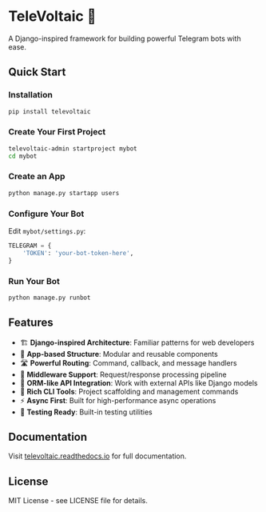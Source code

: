 # TeleVoltaic 🚀

A Django-inspired framework for building powerful Telegram bots with ease.

## Quick Start

### Installation

```bash
pip install televoltaic
```

### Create Your First Project

```bash
televoltaic-admin startproject mybot
cd mybot
```

### Create an App

```bash
python manage.py startapp users
```

### Configure Your Bot

Edit `mybot/settings.py`:

```python
TELEGRAM = {
    'TOKEN': 'your-bot-token-here',
}
```

### Run Your Bot

```bash
python manage.py runbot
```

## Features

- 🏗️ **Django-inspired Architecture**: Familiar patterns for web developers
- 🔧 **App-based Structure**: Modular and reusable components
- 🛣️ **Powerful Routing**: Command, callback, and message handlers
- 🔌 **Middleware Support**: Request/response processing pipeline
- 💾 **ORM-like API Integration**: Work with external APIs like Django models
- 🎨 **Rich CLI Tools**: Project scaffolding and management commands
- ⚡ **Async First**: Built for high-performance async operations
- 🧪 **Testing Ready**: Built-in testing utilities

## Documentation

Visit [televoltaic.readthedocs.io](https://televoltaic.readthedocs.io/) for full documentation.

## License

MIT License - see LICENSE file for details.
